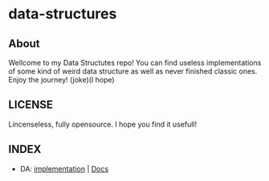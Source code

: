 # data-structures

## About

Wellcome to my Data Structutes repo! You can find
useless implementations of some kind of weird data structure
as well as never finished classic ones. Enjoy the journey!
(joke)(I hope)

## LICENSE

Lincenseless, fully opensource. I hope you find it usefull!

## INDEX

- DA: [implementation](./src/da) | [Docs](./doc/da.md)
